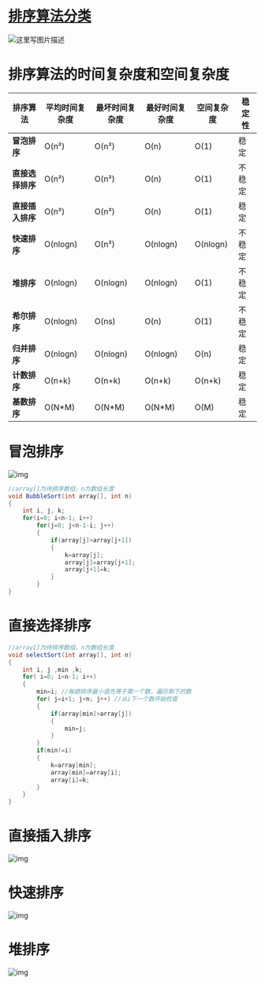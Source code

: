 # [排序算法分类](https://blog.csdn.net/pange1991/article/details/85460755)

![这里写图片描述](https://i.loli.net/2020/08/01/KRqZpEjaDlB1fVg.jpg)

# 排序算法的时间复杂度和空间复杂度

| **排序算法**     | **平均时间复杂度** | **最坏时间复杂度** | **最好时间复杂度** | **空间复杂度** | **稳定性** |
| ---------------- | ------------------ | ------------------ | ------------------ | -------------- | ---------- |
| **冒泡排序**     | O(n²)              | O(n²)              | O(n)               | O(1)           | 稳定       |
| **直接选择排序** | O(n²)              | O(n²)              | O(n)               | O(1)           | 不稳定     |
| **直接插入排序** | O(n²)              | O(n²)              | O(n)               | O(1)           | 稳定       |
| **快速排序**     | O(nlogn)           | O(n²)              | O(nlogn)           | O(nlogn)       | 不稳定     |
| **堆排序**       | O(nlogn)           | O(nlogn)           | O(nlogn)           | O(1)           | 不稳定     |
| **希尔排序**     | O(nlogn)           | O(ns)              | O(n)               | O(1)           | 不稳定     |
| **归并排序**     | O(nlogn)           | O(nlogn)           | O(nlogn)           | O(n)           | 稳定       |
| **计数排序**     | O(n+k)             | O(n+k)             | O(n+k)             | O(n+k)         | 稳定       |
| **基数排序**     | O(N*M)             | O(N*M)             | O(N*M)             | O(M)           | 稳定       |

# 冒泡排序

![img](https://i.loli.net/2020/08/01/osJfAyS4GNnUl2g.gif)

```java
//array[]为待排序数组，n为数组长度
void BubbleSort(int array[], int n)
{
    int i, j, k;
    for(i=0; i<n-1; i++)
        for(j=0; j<n-1-i; j++)
        {
            if(array[j]>array[j+1])
            {
                k=array[j];
                array[j]=array[j+1];
                array[j+1]=k;
            }
        }
}
```

# 直接选择排序

```java
//array[]为待排序数组，n为数组长度
void selectSort(int array[], int n)
{
    int i, j ,min ,k;
    for( i=0; i<n-1; i++)
    {
        min=i; //每趟排序最小值先等于第一个数，遍历剩下的数
        for( j=i+1; j<n; j++) //从i下一个数开始检查
        {
            if(array[min]>array[j])
            {
                min=j;
            }
        }
        if(min!=i)
        {
            k=array[min];
            array[min]=array[i];
            array[i]=k;
        }
    }
}
```

# 直接插入排序

![img](https://i.loli.net/2020/08/01/Xk9NB2O3s1wnuJl.gif)

# 快速排序

![img](https://i.loli.net/2020/08/01/nVHdjhDkUL73MwP.gif)

# 堆排序

![img](https://i.loli.net/2020/08/01/49DWu7aelXnMPLf.gif)